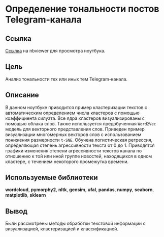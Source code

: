 # Определение тональности постов Telegram-канала
## Ссылка
[Ссылка](https://nbviewer.jupyter.org/github/voropaevv/specific_questions_of_DA/blob/master/telegram_channels_sentiment_extraction/telegram_channels_sentiment_extraction.ipynb) на nbviewer для просмотра ноутбука.
## Цель
Анализ тональности тех или иных тем Telegram-канала.
## Описание
В данном ноутбуке приводится пример кластеризации текстов с автоматическим определением числа кластеров с помощью коэффициента силуэта. Все ядра кластеров визуализированы с помощью облака слов. Также используется предобученная `Word2Vec` модель для векторного представления слов. Приведен пример визуализации многомерных векторов слов с использованием понижения размерности `t-SNE`. Обучена логистическая регрессия, определяющая степень агрессивности текста от 0 до 1. Приводятся графики изменения степени агрессивности текстов канала по отношению к той или иной группе новостей, находящихся в одном кластере, с течением некоторого промежутка времени.
## Используемые библиотеки
__wordcloud__, __pymorphy2__, __nltk__, __gensim__, __ufal__, __pandas__, __numpy__, __seaborn__, __matplotlib__, __sklearn__
## Вывод
Были рассмотрены методы обработки текстовой информации с визуализацией, кластеризацией и классификацией.
